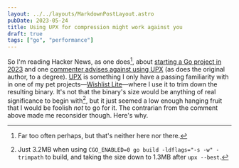 ```yaml
---
layout: ../../layouts/MarkdownPostLayout.astro
pubDate: 2023-05-24
title: Using UPX for compression might work against you
draft: true
tags: ["go", "performance"]
---
```

So I'm reading Hacker News, as one does[^1], about [starting a Go project in 2023](https://news.ycombinator.com/item?id=36046662) and one [commenter advises against using UPX](https://news.ycombinator.com/item?id=36048555) (as does the original author, to a degree). [UPX](https://github.com/upx/upx) is something I only have a passing familiarity with in one of my pet projects—[Wishlist Lite](https://github.com/usrme/wishlistlite)—where I use it to trim down the resulting binary. It's not that the binary's size would be anything of real significance to begin with[^2], but it just seemed a low enough hanging fruit that I would be foolish _not_ to go for it. The contrarian from the comment above made me reconsider though. Here's why.

[^1]: Far too often perhaps, but that's neither here nor there.
[^2]: Just 3.2MB when using `CGO_ENABLED=0 go build -ldflags="-s -w" -trimpath` to build, and taking the size down to 1.3MB after `upx --best`.
